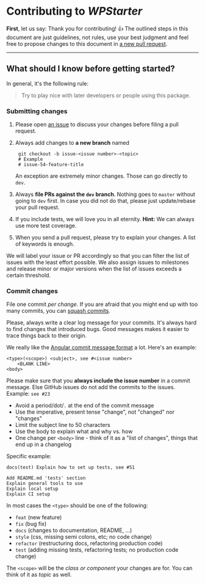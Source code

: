 # Contributing to _WPStarter_
**First**, let us say: Thank you for contributing! :+1:
The outlined steps in this document are just guidelines, not rules, 
use your best judgment and feel free to propose changes to this document 
in [a new pull request][github-pr-link].

---

## What should I know before getting started?
In general, it's the following rule:

> Try to play nice with later developers or people using this package.

### Submitting changes
1. Please open [an issue][github-issues-link] 
   to discuss your changes before filing a pull request.
1. Always add changes to **a new branch** named 

        git checkout -b issue-<issue number>-<topic>
        # Example
        # issue-54-feature-title

    An exception are extremely minor changes. Those can go directly to `dev`.  

1. Always **file PRs against the `dev` branch**. Nothing goes to `master` without 
   going to `dev` first. In case you did not do that, please just update/rebase 
   your pull request.
1. If you include tests, we will love you in all eternity. 
   **Hint:** We can always use more test coverage.
1. When you send a pull request, please try to explain your changes. A list of 
   keywords is enough.

We will label your issue or PR accordingly so that you can filter the list of 
issues with the least effort possible. We also assign issues to milestones and 
release minor or major versions when the list of issues exceeds a certain 
threshold.

### Commit changes
File one commit _per change_. If you are afraid that you might end up with too 
many commits, you can [squash commits][so-git-squash].

Please, always write a clear log message for your commits. It's always hard 
to find changes that introduced bugs. Good messages makes it easier to trace 
things back to their origin.

We really like the 
[Angular commit message format][angular-contrib-docs-link] 
a lot. Here's an example:

```
<type>(<scope>) <subject>, see #<issue number>
    <BLANK LINE>
<body>
```

Please make sure that you **always include the issue number** in a commit message. 
Else GitHub issues do not add the commits to the issues. Example: `see #23`

 * Avoid a period/dot/`.` at the end of the commit message
 * Use the imperative, present tense "change", not "changed" nor "changes"
 * Limit the subject line to 50 characters
 * Use the body to explain what and why vs. how
 * One change per `<body>` line - think of it as a "list of changes", things
  that end up in a changelog
 

Specific example:

```
docs(test) Explain how to set up tests, see #51

Add README.md 'tests' section
Explain general tools to use
Explain local setup
Explain CI setup
```

In most cases the `<type>` should be one of the following:

 * `feat` (new feature)
 * `fix` (bug fix)
 * `docs` (changes to documentation, README, …)
 * `style` (css, missing semi colons, etc; no code change)
 * `refactor` (restructuring docs, refactoring production code)
 * `test` (adding missing tests, refactoring tests; no production code change)

The `<scope>` will be the _class or component_ your changes are for. 
You can think of it as _topic_ as well.

[github-pr-link]: https://github.com/wecodemore/wpstarter/compare
[github-issues-link]: https://github.com/wecodemore/wpstarter/issues/new
[so-git-squash]: http://stackoverflow.com/a/5201642/376483
[angular-contrib-docs-link]: https://github.com/angular/angular.js/blob/5d695e5566212d93da0fc1281d5d39ffee0039a3/CONTRIBUTING.md#commit-message-format
